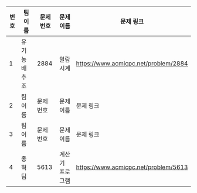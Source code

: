 | 번호 | 팀 이름    | 문제 번호 | 문제 이름 | 문제 링크 |
| ---- |---------|-------|------| --------- |
| 1    | 유기농 배추조 | 2884 | 알람시계 | https://www.acmicpc.net/problem/2884 |
| 2    | 팀 이름    | 문제 번호 | 문제 이름 | 문제 링크 |
| 3    | 팀 이름    | 문제 번호 | 문제 이름 | 문제 링크 |
| 4    | 종혁팀     | 5613  | 계산기 프로그램 | https://www.acmicpc.net/problem/5613 |
